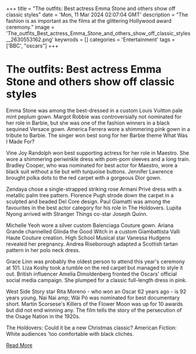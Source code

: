 +++
title = "The outfits: Best actress Emma Stone and others show off classic styles"
date = 'Mon, 11 Mar 2024 02:07:04 GMT'
description = "The fashion is as important as the films at the glittering Hollywood award ceremony."
image = 'The_outfits_Best_actress_Emma_Stone_and_others_show_off_classic_styles__2630553162.png'
keywrods =  []
categories = 'Entertainment'
tags = ['BBC', "oscars"]
+++

# The outfits: Best actress Emma Stone and others show off classic styles

Emma Stone was among the best-dressed in a custom Louis Vuitton pale mint peplum gown.
Margot Robbie was controversially not nominated for her role in Barbie, but she was one of the fashion winners in a black sequined Versace gown.
America Ferrera wore a shimmering pink gown in a tribute to Barbie.
The singer won best song for her Barbie theme What Was I Made For?

Vine Joy Randolph won best supporting actress for her role in Maestro.
She wore a shimmering periwinkle dress with pom-pom sleeves and a long train.
Bradley Cooper, who was nominated for best actor for Maestro, wore a black suit without a tie but with turquoise buttons.
Jennifer Lawrence brought polka dots to the red carpet with a gorgeous Dior gown.

Zendaya chose a single-strapped striking rose Armani Privé dress with a metallic palm tree pattern.
Florence Pugh strode down the carpet in a sculpted and beaded Del Core design.
Paul Giamatti was among the favourites in the best actor category for his role in The Holdovers.
Lupita Nyong arrived with Stranger Things co-star Joseph Quinn.

Michelle Yeoh wore a silver custom Balenciaga Couture gown.
Ariana Grande channelled Glinda the Good Witch in a custom Giambattista Valli Haute Couture creation.
High School Musical star Vanessa Hudgens revealed her pregnancy.
Andrea Riseborough adapted a Scottish tartan pattern in her polo neck dress.

Grace Linn was probably the oldest person to attend this year<bb>'s ceremony at 101.
Liza Koshy took a tumble on the red carpet but managed to style it out.
British influencer Amelia Dimoldenberg fronted the Oscars<bb>' official social media campaign.
She plumped for a classic full-length dress in pink.

West Side Story star Rita Moreno - who won an Oscar 62 years ago - is 92 years young.
Nai Nai <bb>amp; Wài Pó was nominated for best documentary short.
Martin Scorsese's Killers of the Flower Moon was up for 10 awards but did not end winning any.
The film tells the story of the persecution of the Osage Nation in the 1920s.

The Holdovers: Could it be a new Christmas classic?
American Fiction: White audiences <bb>'too comfortable with black clichés.


[Read More](https://www.bbc.co.uk/news/entertainment-arts-68530505)

